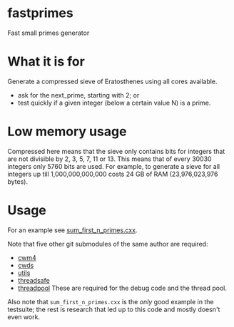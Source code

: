 # fastprimes
Fast small primes generator

# What it is for
Generate a compressed sieve of Eratosthenes using all cores available.

* ask for the next_prime, starting with 2; or
* test quickly if a given integer (below a certain value N) is a prime.

# Low memory usage
Compressed here means that the sieve only contains bits for integers
that are not divisible by 2, 3, 5, 7, 11 or 13. This means that of
every 30030 integers only 5760 bits are used. For example, to generate
a sieve for all integers up till 1,000,000,000,000 costs 24 GB of RAM
(23,976,023,976 bytes).

# Usage
For an example see [sum_first_n_primes.cxx](https://github.com/CarloWood/fastprimes-testsuite/blob/master/sum_first_n_primes.cxx).

Note that five other git submodules of the same author are required:
* [cwm4](https://github.com/CarloWood/cwm4)
* [cwds](https://github.com/CarloWood/cwds)
* [utils](https://github.com/CarloWood/ai-utils)
* [threadsafe](https://github.com/CarloWood/threadsafe)
* [threadpool](https://github.com/CarloWood/threadpool)
These are required for the debug code and the thread pool.

Also note that `sum_first_n_primes.cxx` is the *only* good example in the testsuite;
the rest is research that led up to this code and mostly doesn't even work.
